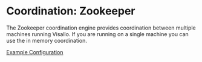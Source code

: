 # Coordination: Zookeeper

The Zookeeper coordination engine provides coordination between multiple machines running Visallo. If you are running on a single machine you can use the in memory coordination.

[Example Configuration](https://github.com/v5analytics/visallo/blob/master/config/visallo-zookeeper.properties)
